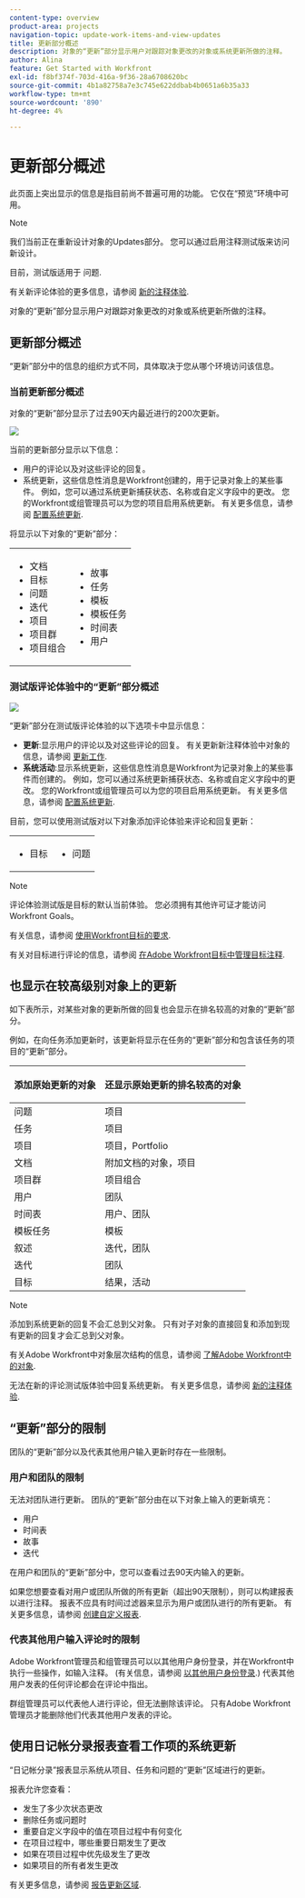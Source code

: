 ```yaml
---
content-type: overview
product-area: projects
navigation-topic: update-work-items-and-view-updates
title: 更新部分概述
description: 对象的“更新”部分显示用户对跟踪对象更改的对象或系统更新所做的注释。
author: Alina
feature: Get Started with Workfront
exl-id: f8bf374f-703d-416a-9f36-28a6708620bc
source-git-commit: 4b1a82758a7e3c745e622ddbab4b0651a6b35a33
workflow-type: tm+mt
source-wordcount: '890'
ht-degree: 4%

---
```


# 更新部分概述

<!--take "Beta" references out when we remove the beta-->

<span class="preview">此页面上突出显示的信息是指目前尚不普遍可用的功能。 它仅在“预览”环境中可用。</span>

>[!NOTE]
>
>我们当前正在重新设计对象的Updates部分。 您可以通过启用注释测试版来访问新设计。
>
>目前，测试版适用于 <span class="preview">问题</span>.
>
>有关新评论体验的更多信息，请参阅 [新的注释体验](../updating-work-items-and-viewing-updates/unified-commenting-experience.md).

对象的“更新”部分显示用户对跟踪对象更改的对象或系统更新所做的注释。

## 更新部分概述

“更新”部分中的信息的组织方式不同，具体取决于您从哪个环境访问该信息。

### 当前更新部分概述

对象的“更新”部分显示了过去90天内最近进行的200次更新。

![](assets/updates-tab-before-unified-experience-for-issues.png)

当前的更新部分显示以下信息：

* 用户的评论以及对这些评论的回复。
* 系统更新，这些信息性消息是Workfront创建的，用于记录对象上的某些事件。 例如，您可以通过系统更新捕获状态、名称或自定义字段中的更改。 您的Workfront或组管理员可以为您的项目启用系统更新。 有关更多信息，请参阅 [配置系统更新](../../administration-and-setup/set-up-workfront/system-tracked-update-feeds/configure-system-updates.md).

将显示以下对象的“更新”部分：

<table style="table-layout:auto"> 
 <col> 
 <col> 
 <tbody> 
  <tr> 
   <td> 
    <ul> 
     <li>文档</li> 
     <li>目标</li> 
     <li>问题</li> 
     <li>迭代</li> 
     <li>项目</li> 
     <li>项目群</li> 
     <li>项目组合</li> 
    </ul> </td> 
   <td> 
    <ul> 
     <li>故事</li> 
     <li>任务</li> 
     <li>模板</li> 
     <li>模板任务</li> 
     <li>时间表</li> 
     <li>用户</li> 
    </ul> </td> 
  </tr> 
 </tbody> 
</table>

### 测试版评论体验中的“更新”部分概述

![](assets/updates-tab-after-unified-experience-for-issues.png)

“更新”部分在测试版评论体验的以下选项卡中显示信息：

* **更新**:显示用户的评论以及对这些评论的回复。 有关更新新注释体验中对象的信息，请参阅 [更新工作](../updating-work-items-and-viewing-updates/update-work.md).
* **系统活动**:显示系统更新，这些信息性消息是Workfront为记录对象上的某些事件而创建的。 例如，您可以通过系统更新捕获状态、名称或自定义字段中的更改。 您的Workfront或组管理员可以为您的项目启用系统更新。 有关更多信息，请参阅 [配置系统更新](../../administration-and-setup/set-up-workfront/system-tracked-update-feeds/configure-system-updates.md).

目前，您可以使用测试版对以下对象添加评论体验来评论和回复更新：

<table style="table-layout:auto"> 
 <col> 
 <col> 
 <tbody> 
  <tr> 
   <td> 
    <ul> 
     <li>目标</li> 
     </ul> </td> 
   <td> 
    <ul> 
     <li><span class="preview">问题</span></li> 
     </ul> </td> 
  </tr> 
 </tbody> 
</table>

>[!NOTE]
>
>评论体验测试版是目标的默认当前体验。 您必须拥有其他许可证才能访问Workfront Goals。
>
>有关信息，请参阅 [使用Workfront目标的要求](../../workfront-goals/goal-management/access-needed-for-wf-goals.md).
>
>有关对目标进行评论的信息，请参阅 [在Adobe Workfront目标中管理目标注释](../../workfront-goals/goal-management/manage-goal-comments.md).

## 也显示在较高级别对象上的更新

如下表所示，对某些对象的更新所做的回复也会显示在排名较高的对象的“更新”部分。

例如，在向任务添加更新时，该更新将显示在任务的“更新”部分和包含该任务的项目的“更新”部分。

<table style="table-layout:auto"> 
 <col> 
 <col> 
 <thead> 
  <tr> 
   <th><strong>添加原始更新的对象</strong> </th> 
   <th> <p><strong>还显示原始更新的排名较高的对象</strong> </p> </th> 
  </tr> 
 </thead> 
 <tbody> 
  <tr> 
   <td>问题</td> 
   <td>项目</td> 
  </tr> 
  <tr> 
   <td>任务</td> 
   <td>项目</td> 
  </tr> 
  <tr> 
   <td>项目</td> 
   <td>项目，Portfolio</td> 
  </tr> 
  <tr data-mc-conditions=""> 
   <td>文档 </td> 
   <td>附加文档的对象，项目 </td> 
  </tr> 
  <tr> 
   <td>项目群</td> 
   <td>项目组合</td> 
  </tr> 
  <tr> 
   <td>用户</td> 
   <td>团队</td> 
  </tr> 
  <tr> 
   <td>时间表</td> 
   <td>用户、团队</td> 
  </tr> 
  <tr> 
   <td>模板任务</td> 
   <td>模板</td> 
  </tr> 
  <tr> 
   <td>叙述</td> 
   <td>迭代，团队</td> 
  </tr> 
  <tr> 
   <td>迭代</td> 
   <td>团队</td> 
  </tr>

<tr> 
   <td>目标</td> 
   <td>结果，活动</td> 
  </tr> 
 </tbody> 
</table>

>[!NOTE]
>
>添加到系统更新的回复不会汇总到父对象。 只有对子对象的直接回复和添加到现有更新的回复才会汇总到父对象。
>
>有关Adobe Workfront中对象层次结构的信息，请参阅 [了解Adobe Workfront中的对象](../../workfront-basics/navigate-workfront/workfront-navigation/understand-objects.md).
>
><span class="preview"> 无法在新的评论测试版体验中回复系统更新。 有关更多信息，请参阅 [新的注释体验](../updating-work-items-and-viewing-updates/unified-commenting-experience.md).</span>

## “更新”部分的限制

团队的“更新”部分以及代表其他用户输入更新时存在一些限制。

### 用户和团队的限制

无法对团队进行更新。 团队的“更新”部分由在以下对象上输入的更新填充：

* 用户
* 时间表
* 故事
* 迭代

在用户和团队的“更新”部分中，您可以查看过去90天内输入的更新。

如果您想要查看对用户或团队所做的所有更新（超出90天限制），则可以构建报表以进行注释。 报表不应具有时间过滤器来显示为用户或团队进行的所有更新。 有关更多信息，请参阅 [创建自定义报表](../../reports-and-dashboards/reports/creating-and-managing-reports/create-custom-report.md).

### 代表其他用户输入评论时的限制

Adobe Workfront管理员和组管理员可以以其他用户身份登录，并在Workfront中执行一些操作，如输入注释。 (有关信息，请参阅 [以其他用户身份登录](../../administration-and-setup/add-users/create-and-manage-users/log-in-as-another-user.md).) 代表其他用户发表的任何评论都会在评论中指出。

群组管理员可以代表他人进行评论，但无法删除该评论。 只有Adobe Workfront管理员才能删除他们代表其他用户发表的评论。

## 使用日记帐分录报表查看工作项的系统更新

“日记帐分录”报表显示系统从项目、任务和问题的“更新”区域进行的更新。

报表允许您查看：

* 发生了多少次状态更改
* 删除任务或问题时
* 重要自定义字段中的值在项目过程中有何变化
* 在项目过程中，哪些重要日期发生了更改
* 如果在项目过程中优先级发生了更改
* 如果项目的所有者发生更改

有关更多信息，请参阅 [报告更新区域](../../reports-and-dashboards/reports/creating-and-managing-reports/create-journal-entry-report.md).

